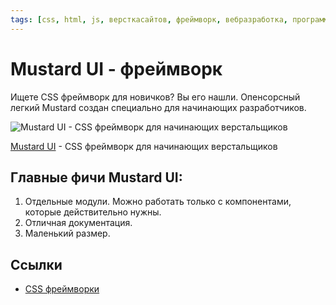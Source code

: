 ```yaml
---
tags: [css, html, js, версткасайтов, фреймворк, вебразработка, программирование]
---
```

# Mustard UI - фреймворк

Ищете CSS фреймворк для новичков? Вы его нашли. Опенсорсный легкий Mustard создан специально для начинающих разработчиков.

![Mustard UI - CSS фреймворк для начинающих верстальщиков](https://media.proglib.io/posts/2020/01/14/d5deb9647d7f1475ef7cb56a94a469ca.png)

[Mustard UI](https://kylelogue.github.io/mustard-ui/index.html) - CSS фреймворк для начинающих верстальщиков

## Главные фичи Mustard UI:

1.  Отдельные модули. Можно работать только с компонентами, которые действительно нужны.
2.  Отличная документация.
3.  Маленький размер.

## Ссылки

* [CSS фреймворки](CSS%20%D1%84%D1%80%D0%B5%D0%B9%D0%BC%D0%B2%D0%BE%D1%80%D0%BA%D0%B8.md)
